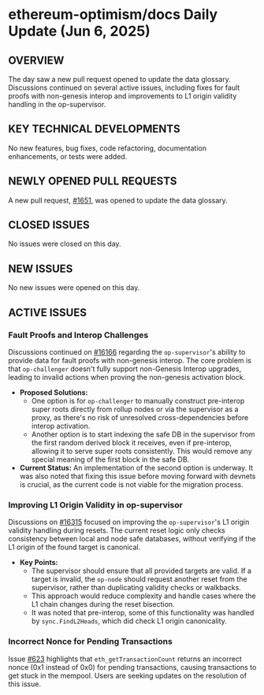 # ethereum-optimism/docs Daily Update (Jun 6, 2025)
## OVERVIEW 
The day saw a new pull request opened to update the data glossary. Discussions continued on several active issues, including fixes for fault proofs with non-genesis interop and improvements to L1 origin validity handling in the op-supervisor.

## KEY TECHNICAL DEVELOPMENTS
No new features, bug fixes, code refactoring, documentation enhancements, or tests were added.

## NEWLY OPENED PULL REQUESTS
A new pull request, [#1651](https://github.com/ethereum-optimism/docs/pull/1651), was opened to update the data glossary.

## CLOSED ISSUES
No issues were closed on this day.

## NEW ISSUES
No new issues were opened on this day.

## ACTIVE ISSUES
### Fault Proofs and Interop Challenges
Discussions continued on [#16166](https://github.com/ethereum-optimism/docs/issues/16166) regarding the `op-supervisor`'s ability to provide data for fault proofs with non-genesis interop. The core problem is that `op-challenger` doesn't fully support non-Genesis Interop upgrades, leading to invalid actions when proving the non-genesis activation block.

*   **Proposed Solutions:**
    *   One option is for `op-challenger` to manually construct pre-interop super roots directly from rollup nodes or via the supervisor as a proxy, as there's no risk of unresolved cross-dependencies before interop activation.
    *   Another option is to start indexing the safe DB in the supervisor from the first random derived block it receives, even if pre-interop, allowing it to serve super roots consistently. This would remove any special meaning of the first block in the safe DB.
*   **Current Status:** An implementation of the second option is underway. It was also noted that fixing this issue before moving forward with devnets is crucial, as the current code is not viable for the migration process.

### Improving L1 Origin Validity in op-supervisor
Discussions on [#16315](https://github.com/ethereum-optimism/docs/issues/16315) focused on improving the `op-supervisor`'s L1 origin validity handling during resets. The current reset logic only checks consistency between local and node safe databases, without verifying if the L1 origin of the found target is canonical.

*   **Key Points:**
    *   The supervisor should ensure that all provided targets are valid. If a target is invalid, the `op-node` should request another reset from the supervisor, rather than duplicating validity checks or walkbacks.
    *   This approach would reduce complexity and handle cases where the L1 chain changes during the reset bisection.
    *   It was noted that pre-interop, some of this functionality was handled by `sync.FindL2Heads`, which did check L1 origin canonicality.

### Incorrect Nonce for Pending Transactions
Issue [#623](https://github.com/ethereum-optimism/docs/issues/623) highlights that `eth_getTransactionCount` returns an incorrect nonce (0x1 instead of 0x0) for pending transactions, causing transactions to get stuck in the mempool. Users are seeking updates on the resolution of this issue.